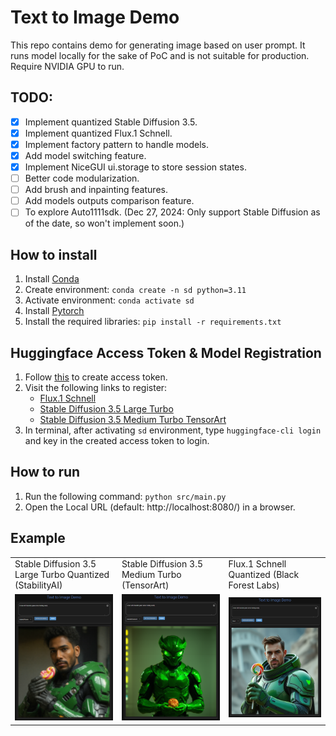 # Text to Image Demo
This repo contains demo for generating image based on user prompt. It runs model locally for the sake of PoC and is not suitable for production. Require NVIDIA GPU to run.

## TODO:
- [x] Implement quantized Stable Diffusion 3.5.
- [x] Implement quantized Flux.1 Schnell.
- [x] Implement factory pattern to handle models.
- [x] Add model switching feature.
- [x] Implement NiceGUI ui.storage to store session states.
- [ ] Better code modularization.
- [ ] Add brush and inpainting features.
- [ ] Add models outputs comparison feature.
- [ ] To explore Auto1111sdk. (Dec 27, 2024: Only support Stable Diffusion as of the date, so won't implement soon.)

## How to install
1. Install [Conda](https://docs.conda.io/projects/conda/en/latest/user-guide/install/index.html)
2. Create environment: `conda create -n sd python=3.11`
3. Activate environment: `conda activate sd`
4. Install [Pytorch](https://pytorch.org/get-started/locally/)
5. Install the required libraries: `pip install -r requirements.txt`

## Huggingface Access Token & Model Registration
1. Follow [this](https://huggingface.co/docs/hub/en/security-tokens) to create access token.
2. Visit the following links to register:
    - [Flux.1 Schnell](https://huggingface.co/black-forest-labs/FLUX.1-schnell)
    - [Stable Diffusion 3.5 Large Turbo](https://huggingface.co/stabilityai/stable-diffusion-3.5-large-turbo)
    - [Stable Diffusion 3.5 Medium Turbo TensorArt](https://huggingface.co/tensorart/stable-diffusion-3.5-medium-turbo)
3. In terminal, after activating `sd` environment, type `huggingface-cli login` and key in the created access token to login.

## How to run
1. Run the following command: `python src/main.py`
2. Open the Local URL (default: http://localhost:8080/) in a browser.

## Example
<table>
    <tr>
        <td>Stable Diffusion 3.5 Large Turbo Quantized (StabilityAI)</td>
        <td>Stable Diffusion 3.5 Medium Turbo (TensorArt)</td>
        <td>Flux.1 Schnell Quantized (Black Forest Labs)</td>
    </tr>
    <tr>
        <td><img src="./assets/sd3.5-sample1.png"></td>
        <td><img src="./assets/sd3.5art-sample1.png"></td>
        <td><img src="./assets/flux1-schnell-sample1.png"></td>
    </tf>
</table>